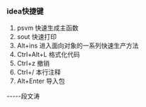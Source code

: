 ### idea快捷键
1. psvm 快速生成主函数  
2. sout 快速打印
3. Alt+ins 进入面向对象的一系列快速生产方法
4. Ctrl+Alt+L 格式化代码
5. Ctrl+z 撤销
6. Ctrl+/ 本行注释
7. Alt+Enter 导入包





-----段文涛
